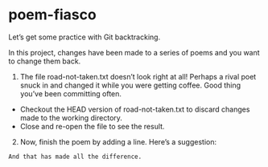 # poem-fiasco

Let’s get some practice with Git backtracking.

In this project, changes have been made to a series of poems and you want to change them back.

1. The file road-not-taken.txt doesn’t look right at all! Perhaps a rival poet snuck in and changed it while you were getting coffee. Good thing you’ve been committing often.

- Checkout the HEAD version of road-not-taken.txt to discard changes made to the working directory.
- Close and re-open the file to see the result.

2. Now, finish the poem by adding a line. Here’s a suggestion:

```
And that has made all the difference.
```